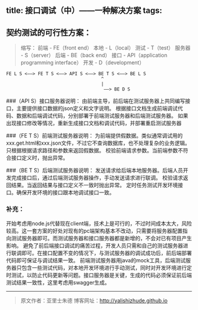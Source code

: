 title: 接口调试（中）——一种解决方案
tags:
---
## 契约测试的可行性方案：
>缩写：
>前端 - FE（front end）
>本地 - L（local）
>测试 - T（test）
>服务器 - S（server）
>后端 - BE（back end）
>接口 - API（application programming interface）
>开发 - D（development）

            
    FE L S <——> FE T S <——> API S <——> BE T S <——> BE L S 
                                        ^
                                        |
                                         ——> BE D S

###（API S）接口服务器说明：
由前端主导，前后端在测试服务器上共同编写接口，主要提供接口数据的json定义和文字说明。
根据接口文档生成前端调试代码、数据和后端调试代码，分别部署于前端测试服务器和后端测试服务器。
如果出现接口修改等情况，重新生成接口文档和调试代码，并部署重启测试服务器

###（FE T S）前端测试服务器说明：
为前端提供假数据。类似通常调试用的xxx.get.html和xxx.json文件，不过它不查询数据库，也不处理复杂的业务逻辑。只根据根据请求路径和参数来返回假数据。
校验前端请求参数。当前端参数不符合接口定义时，抛出异常。

###（BE T S）后端测试服务器说明：
发送请求给后端本地服务器。后端人员开发完成接口后，通过后端测试服务器操作，手动发送请求进行联调。
校验请求返回结果。当返回结果与接口定义不一致时抛出异常。
定时任务测试开发环境接口。确保开发环境的接口跟本地调试接口一致。

### 补充：
开始考虑用node.js代替现在client端，技术上是可行的，不过时间成本太大，风险较高。这一套方案的好处对现有的pc端架构基本不改动，只需要将服务器配置指向测试服务器即可。而测试服务器和接口服务器都是新增的，不会对已有项目产生影响。
避免了前后端接口调试的痛苦过程，开发人员只需和自己的测试服务器进行联调即可。在接口配置不变的情况下，与测试服务器的调试成功后，前后端部署代码即可保证与调试结果一致。
前端测试服务器用java的mock工具，后端测试服务器只包含一些测试代码，对本地开发环境进行手动测试，同时对开发环境进行定时测试，以防止代码更新等问题。接口服务器是关键，生成的代码必须保证前后端测试结果一致性，这里考虑用swagger生成。

- - -
>原文作者：亚里士朱德
>博客网址：http://yalishizhude.github.io